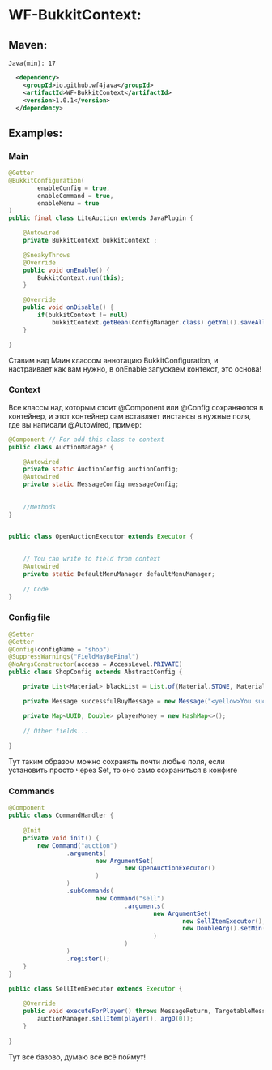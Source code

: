 # WF-BukkitContext:
## Maven:
`Java(min): 17`
```xml
  <dependency>
    <groupId>io.github.wf4java</groupId>
    <artifactId>WF-BukkitContext</artifactId>
    <version>1.0.1</version>
  </dependency>
```

## Examples:

### Main
```java
@Getter
@BukkitConfiguration(
        enableConfig = true,
        enableCommand = true,
        enableMenu = true
)
public final class LiteAuction extends JavaPlugin {

    @Autowired
    private BukkitContext bukkitContext ;

    @SneakyThrows
    @Override
    public void onEnable() {
        BukkitContext.run(this);
    }

    @Override
    public void onDisable() {
        if(bukkitContext != null)
            bukkitContext.getBean(ConfigManager.class).getYml().saveAll();
    }

}
```
Ставим над Маин классом аннотацию BukkitConfiguration, и настраивает как вам нужно, в onEnable запускаем контекст, это основа!



### Context

Все классы над которым стоит @Component или @Config сохраняются в контейнер, и этот контейнер сам вставляет инстансы в нужные поля, где вы написали @Autowired, пример:

```java
@Component // For add this class to context
public class AuctionManager {

    @Autowired
    private static AuctionConfig auctionConfig;
    @Autowired
    private static MessageConfig messageConfig;
    
    
    //Methods
}


public class OpenAuctionExecutor extends Executor {
    
    
    // You can write to field from context
    @Autowired
    private static DefaultMenuManager defaultMenuManager;
    
    // Code
}


```



### Config file

```java
@Setter
@Getter
@Config(configName = "shop")
@SuppressWarnings("FieldMayBeFinal")
@NoArgsConstructor(access = AccessLevel.PRIVATE)
public class ShopConfig extends AbstractConfig {

    private List<Material> blackList = List.of(Material.STONE, Material.GOLD_ORE);

    private Message successfulBuyMessage = new Message("<yellow>You successful buy this item!");

    private Map<UUID, Double> playerMoney = new HashMap<>();
    
    // Other fields...
    
}
```
Тут таким образом можно сохранять почти любые поля, если установить просто через Set, то оно само сохраниться в конфиге


### Commands

```java
@Component
public class CommandHandler {
    
    @Init
    private void init() {
        new Command("auction")
                .arguments(
                        new ArgumentSet(
                                new OpenAuctionExecutor()
                        )
                )
                .subCommands(
                        new Command("sell")
                                .arguments(
                                        new ArgumentSet(
                                                new SellItemExecutor(),
                                                new DoubleArg().setMin(0.1).setMax(2_000_000)
                                        )
                                )
                )
                .register();
    }
}

public class SellItemExecutor extends Executor {
    
    @Override
    public void executeForPlayer() throws MessageReturn, TargetableMessageReturn {
        auctionManager.sellItem(player(), argD(0));
    }
    
}
```
Тут все базово, думаю все всё поймут!




